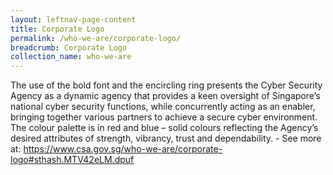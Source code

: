 ```yaml
---
layout: leftnav-page-content
title: Corporate Logo
permalink: /who-we-are/corporate-logo/
breadcrumb: Corporate Logo
collection_name: who-we-are
---
```



The use of the bold font and the encircling ring presents the Cyber Security Agency as a dynamic agency that provides a keen oversight of Singapore’s national cyber security functions, while concurrently acting as an enabler, bringing together various partners to achieve a secure cyber environment. The colour palette is in red and blue – solid colours reflecting the Agency’s desired attributes of strength, vibrancy, trust and dependability. - See more at: https://www.csa.gov.sg/who-we-are/corporate-logo#sthash.MTV42eLM.dpuf